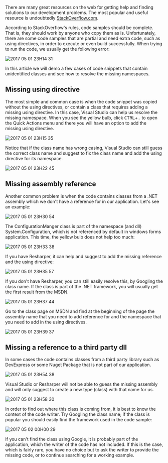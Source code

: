 ﻿There are many great resources on the web for getting help and finding solutions to our development problems.
The most popular and useful resource is undoubtedly [StackOverflow.com](http://stackoverflow.com).

According to StackOverflow's rules, code samples should be complete. That is, they should work by anyone who copy them as is.
Unfortunately, there are some code samples that are partial and need extra code, such as using directives, in order to execute or even build successfully.
When trying to run the code, we usually get the following error:

![2017 05 01 23H14 31](2017-05-01_23h14_31.png)

In this article we will demo a few cases of code snippets that contain unidentified classes and see how to resolve the missing namespaces.

## Missing using directive ##
The most simple and common case is when the code snippet was copied without the using directives, or contain a class that requires adding a missing using directive.
In this case, Visual Studio can help us resolve the missing namespace. When you see the yellow bulb, click <kbd>CTRL</kbd>+<kbd>.</kbd> to open the Quick Actions menu and there you will have an option to add the missing using directive.

![2017 05 01 23H15 35](2017-05-01_23h15_35.png)

Notice that if the class name has wrong casing, Visual Studio can still guess the correct class name and suggest to fix the class name and add the using directive for its namespace.

![2017 05 01 23H22 45](2017-05-01_23h22_45.png)

## Missing assembly reference ##

Another common problem is when the code contains classes from a .NET assembly which we don't have a reference for in our application.
Let's see an example:

![2017 05 01 23H30 54](2017-05-01_23h30_54.png)

The ConfigurationManger class is part of the namespace (and dll) System.Configuration, which is not referenced by default in windows forms application.
This time, the yellow bulb does not help too much:

![2017 05 01 23H33 38](2017-05-01_23h33_38.png)

If you have Resharper, it can help and suggest to add the missing reference and the using directive:

![2017 05 01 23H35 57](2017-05-01_23h35_57.png)

If you don't have Resharper, you can still easily resolve this, by Googling the class name. If the class is part of the .NET framework, you will usually get the first result from the MSDN.


![2017 05 01 23H37 44](2017-05-01_23h37_44.png)

Go to the class page on MSDN and find at the beginning of the page the assembly name that you need to add reference for and the namespace that you need to add in the using directives.

![2017 05 01 23H39 37](2017-05-01_23h39_37.png) 

## Missing a reference to a third party dll ##

In some cases the code contains classes from a third party library such as DevExpress or some Nuget Package that is not part of our application.

![2017 05 01 23H54 38](2017-05-01_23h54_38.png)

Visual Studio or Resharper will not be able to guess the missing assembly and will only suggest to create a new type (class) with that name for us.

![2017 05 01 23H58 30](2017-05-01_23h58_30.png)

In order to find out where this class is coming from, it is best to know the context of the code writer.
Try Googling the class name; if the class is popular you should easily find the framework used in the code sample:

![2017 05 02 00H00 29](2017-05-02_00h00_29.png)

If you can't find the class using Google, it is probably part of the application, which the writer of the code has not included.
If this is the case, which is fairly rare, you have no choice but to ask the writer to provide the missing code, or to continue searching for a working example.


